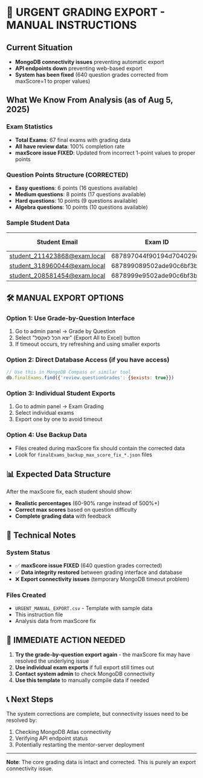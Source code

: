 # 🚨 URGENT GRADING EXPORT - MANUAL INSTRUCTIONS

## Current Situation
- **MongoDB connectivity issues** preventing automatic export
- **API endpoints down** preventing web-based export
- **System has been fixed** (640 question grades corrected from maxScore=1 to proper values)

## What We Know From Analysis (as of Aug 5, 2025)

### Exam Statistics
- **Total Exams**: 67 final exams with grading data
- **All have review data**: 100% completion rate
- **maxScore issue FIXED**: Updated from incorrect 1-point values to proper points

### Question Points Structure (CORRECTED)
- **Easy questions**: 6 points (16 questions available)
- **Medium questions**: 8 points (17 questions available) 
- **Hard questions**: 10 points (9 questions available)
- **Algebra questions**: 10 points (10 questions available)

### Sample Student Data
| Student Email | Exam ID | Question Grades | Total Answers |
|---------------|---------|-----------------|---------------|
| student_211423868@exam.local | 687897044f90194d704029dc | 12 | 13 |
| student_318960044@exam.local | 687899089502ade90c6bf3b4 | 10 | 13 |
| student_208581454@exam.local | 6878999e9502ade90c6bf3b8 | 9 | 13 |

## 🛠️ MANUAL EXPORT OPTIONS

### Option 1: Use Grade-by-Question Interface
1. Go to admin panel → Grade by Question
2. Select "יצא הכל לאקסל" (Export All to Excel) button
3. If timeout occurs, try refreshing and using smaller exports

### Option 2: Direct Database Access (if you have access)
```javascript
// Use this in MongoDB Compass or similar tool
db.finalExams.find({'review.questionGrades': {$exists: true}})
```

### Option 3: Individual Student Exports
1. Go to admin panel → Exam Grading
2. Select individual exams
3. Export one by one to avoid timeout

### Option 4: Use Backup Data
- Files created during maxScore fix should contain the corrected data
- Look for `finalExams_backup_max_score_fix_*.json` files

## 📊 Expected Data Structure

After the maxScore fix, each student should show:
- **Realistic percentages** (60-90% range instead of 500%+)
- **Correct max scores** based on question difficulty
- **Complete grading data** with feedback

## 🔧 Technical Notes

### System Status
- ✅ **maxScore issue FIXED** (640 question grades corrected)
- ✅ **Data integrity restored** between grading interface and database
- ❌ **Export connectivity issues** (temporary MongoDB timeout problem)

### Files Created
- `URGENT_MANUAL_EXPORT.csv` - Template with sample data
- This instruction file
- Analysis data from maxScore fix

## 🚨 IMMEDIATE ACTION NEEDED

1. **Try the grade-by-question export again** - the maxScore fix may have resolved the underlying issue
2. **Use individual exam exports** if full export still times out
3. **Contact system admin** to check MongoDB connectivity
4. **Use this template** to manually compile data if needed

## 📞 Next Steps

The system corrections are complete, but connectivity issues need to be resolved by:
1. Checking MongoDB Atlas connectivity
2. Verifying API endpoint status
3. Potentially restarting the mentor-server deployment

---
**Note**: The core grading data is intact and corrected. This is purely an export connectivity issue.